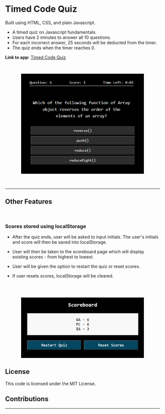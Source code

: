 # Timed Code Quiz

Built using HTML, CSS, and plain Javascript.

- A timed quiz on Javascript fundamentals.
- Users have 2 minutes to answer all 10 questions.
- For each incorrect answer, 25 seconds will be deducted from the timer.
- The quiz ends when the timer reaches 0.

<b>Link to app:</b> [Timed Code Quiz](https://nvsco-10.github.io/timed-code-quiz/)

<br>

<p align="center">
<img src="./img/question.PNG" width="400" />
</p>

<br>
<hr>

## Other Features
<br>

### Scores stored using localStorage

- After the quiz ends, user will be asked to input initials.
The user's initials and score will then be saved into localStorage.

- User will then be taken to the scoreboard page which will display existing scores - from highest to lowest.

- User will be given the option to restart the quiz or reset scores.

- If user resets scores, localStorage will be cleared.
<br>
<br>

<p align="center">
<img src="./img/scoreboard.PNG" width="400" />
</p>


## License 

This code is licensed under the MIT License.


## Contributions

--------------